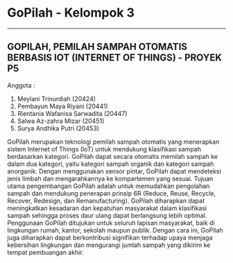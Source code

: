 # GoPilah - Kelompok 3
--------------------------------
GOPILAH, PEMILAH SAMPAH OTOMATIS BERBASIS IOT (INTERNET OF THINGS) - PROYEK P5
---------------------------------
>>>
Anggota :
1. Meylani Trinurdiah (20424)
2. Pembayun Maya Riyani (20441)
3. Rientania Wafanisa Sarwadita (20447)
4. Salwa Az-zahra Mizar (20451)
5. Surya Andhika Putri (20453)
>>>
GoPilah merupakan teknologi pemilah sampah otomatis yang menerapkan sistem Internet of Things (IoT) untuk mendukung klasifikasi sampah berdasarkan kategori. GoPilah dapat secara otomatis memilah sampah ke dalam dua kategori, yaitu kategori sampah organik dan kategori sampah anorganik. Dengan menggunakan sensor pintar, GoPilah dapat mendeteksi jenis limbah dan mengarahkannya ke kompartemen yang sesuai.
Tujuan utama pengembangan GoPilah adalah untuk memudahkan pengolahan sampah dan mendukung penerapan prinsip 6R (Reduce, Reuse, Recycle, Recover, Redesign, dan Remanufacturing). GoPilah diharapkan dapat meningkatkan kesadaran dan kepatuhan masyarakat dalam klasifikasi sampah sehingga proses daur ulang dapat berlangsung lebih optimal. Penggunaan GoPilah ditujukan untuk seluruh lapisan masyarakat, baik di lingkungan rumah, kantor, sekolah maupun publik. Dengan cara ini, GoPilah juga diharapkan dapat berkontribusi signifikan terhadap upaya menjaga kebersihan lingkungan dan mengurangi jumlah sampah yang dikirim ke tempat pembuangan akhir.






